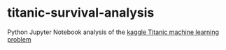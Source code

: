 # titanic-survival-analysis
Python Jupyter Notebook analysis of the <a href="https://www.kaggle.com/c/titanic">kaggle Titanic machine learning problem</a>
